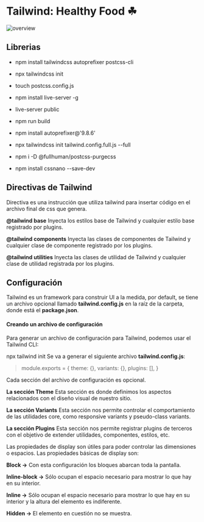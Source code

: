 # Tailwind: Healthy Food ☘

![overview](public/images/home.png)
## Librerias

* npm install tailwindcss autoprefixer postcss-cli

* npx tailwindcss init

* touch postcss.config.js

* npm install live-server -g

* live-server public

* npm run build

* npm install autoprefixer@'9.8.6'

* npx tailwindcss init tailwind.config.full.js --full

* npm i -D @fullhuman/postcss-purgecss

* npm install cssnano --save-dev

<h2>Directivas de Tailwind</h1>
Directiva es una instrucción que utiliza tailwind para insertar código en el archivo final de css que genera.

**@tailwind base**
Inyecta los estilos base de Tailwind y cualquier estilo base registrado por plugins.

**@tailwind components**
Inyecta las clases de componentes de Tailwind y cualquier clase de componente registrado por los plugins.

**@tailwind utilities**
Inyecta las clases de utilidad de Tailwind y cualquier clase de utilidad registrada por los plugins.


## Configuración
Tailwind es un framework para construir UI a la medida, por default, se tiene un archivo opcional llamado **tailwind.config.js** en la raíz de la carpeta, donde está el **package.json**.

#### Creando un archivo de configuración
Para generar un archivo de configuración para Tailwind, podemos usar el Tailwind CLI:

npx tailwind init
Se va a generar el siguiente archivo **tailwind.config.js**:

> module.exports = {
> theme: {},
> variants: {},
> plugins: [],
> }

Cada sección del archivo de configuración es opcional.

**La sección Theme**
Esta sección es donde definimos los aspectos relacionados con el diseño visual de nuestro sitio.

**La sección Variants**
Esta sección nos permite controlar el comportamiento de las utilidades core, como responsive variants y pseudo-class variants.

**La sección Plugins**
Esta sección nos permite registrar plugins de terceros con el objetivo de extender utilidades, componentes, estilos, etc.

Las propiedades de display son útiles para poder controlar las dimensiones o espacios. Las propiedades básicas de display son:

**Block →** Con esta configuración los bloques abarcan toda la pantalla.

**Inline-block →** Sólo ocupan el espacio necesario para mostrar lo que hay en su interior.

**Inline →** Sólo ocupan el espacio necesario para mostrar lo que hay en su interior y la altura del elemento es indiferente.

**Hidden →** El elemento en cuestión no se muestra.


